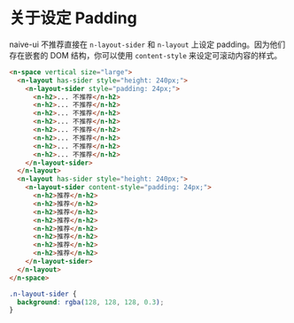 # 关于设定 Padding

naive-ui 不推荐直接在 `n-layout-sider` 和 `n-layout` 上设定 padding。因为他们存在嵌套的 DOM 结构，你可以使用 `content-style` 来设定可滚动内容的样式。

```html
<n-space vertical size="large">
  <n-layout has-sider style="height: 240px;">
    <n-layout-sider style="padding: 24px;">
      <n-h2>... 不推荐</n-h2>
      <n-h2>... 不推荐</n-h2>
      <n-h2>... 不推荐</n-h2>
      <n-h2>... 不推荐</n-h2>
      <n-h2>... 不推荐</n-h2>
      <n-h2>... 不推荐</n-h2>
      <n-h2>... 不推荐</n-h2>
      <n-h2>... 不推荐</n-h2>
    </n-layout-sider>
  </n-layout>
  <n-layout has-sider style="height: 240px;">
    <n-layout-sider content-style="padding: 24px;">
      <n-h2>推荐</n-h2>
      <n-h2>推荐</n-h2>
      <n-h2>推荐</n-h2>
      <n-h2>推荐</n-h2>
      <n-h2>推荐</n-h2>
      <n-h2>推荐</n-h2>
      <n-h2>推荐</n-h2>
      <n-h2>推荐</n-h2>
    </n-layout-sider>
  </n-layout>
</n-space>
```

```css
.n-layout-sider {
  background: rgba(128, 128, 128, 0.3);
}
```
